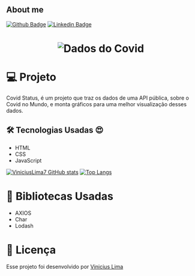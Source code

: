 ## About me

[![Github Badge](https://img.shields.io/badge/-Github-000?style=flat-square&logo=Github&logoColor=white&link=https://github.com/ViniciusLima7)](https://github.com/ViniciusLima7)
[![Linkedin Badge](https://img.shields.io/badge/-LinkedIn-blue?style=flat-square&logo=Linkedin&logoColor=white&link=https://www.linkedin.com/in/marcos-vinicius-lima/)](https://www.linkedin.com/in/marcos-vinicius-lima/)

<h1 align="center">
    <img alt="Dados do Covid" title="Projeto" src="https://github.com/ViniciusLima7/blindesvindros/blob/master/assets/img/capa.png" />
</h1>

# 💻 Projeto

Covid Status, é um projeto que traz os dados de uma API pública, sobre o Covid no Mundo, e monta gráficos para uma melhor visualização desses dados.

## 🛠 Tecnologias Usadas :heart_eyes:

- HTML
- CSS
- JavaScript


[![ViniciusLima7 GitHub stats](https://github-readme-stats.vercel.app/api?username=ViniciusLima7)](https://github.com/ViniciusLima7/github-readme-stats)
[![Top Langs](https://github-readme-stats.vercel.app/api/top-langs/?username=ViniciusLima7)](https://github.com/ViniciusLima7/github-readme-stats)

# 🚀 Bibliotecas Usadas

- AXIOS
- Char
- Lodash



# 📝 Licença

Esse projeto foi desenvolvido por [Vinicius Lima](https://www.linkedin.com/in/marcos-vinicius-lima/)